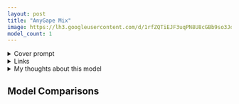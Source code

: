 ```yaml
---
layout: post
title: "AnyGape Mix"
image: https://lh3.googleusercontent.com/d/1rfZQTiEJF3uqPN8U8cGBb9so3Jq5npAM
model_count: 1
---
```


<details><summary>Cover prompt</summary>
<pre>
masterpiece, best quality, 1girl, blonde hair, short hair, blue eyes, wavy hair, hair ribbon, blue ribbon, detached sleeves, portrait
Negative prompt: lowres, bad anatomy, bad hands, text, error, missing fingers, extra digit, fewer digits, cropped, worst quality, low quality, normal quality, jpeg artifacts, signature, watermark, username, blurry
Steps: 20, Sampler: Euler a, CFG scale: 7, Seed: 692996861, Size: 1024x512, Model: AnyV3Ga+ElysiumV3, Clip skip: 2
</pre>
</details>
<details><summary>Links</summary>

</details>
<details><summary>My thoughts about this model</summary>

</details>

## Model Comparisons